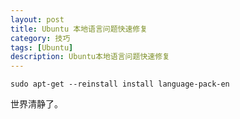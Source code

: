 ```yaml
---
layout: post
title: Ubuntu 本地语言问题快速修复
category: 技巧
tags: [Ubuntu]
description: Ubuntu本地语言问题快速修复
---
```


```
sudo apt-get --reinstall install language-pack-en
```

世界清静了。